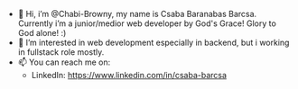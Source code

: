 - 👋 Hi, i’m @Chabi-Browny, my name is Csaba Baranabas Barcsa. Currently i’m a junior/medior web developer by God's Grace! Glory to God alone! :)
- 👀 I’m interested in web development especially in backend, but i working in fullstack role mostly.
- 📫 You can reach me on:
  -  LinkedIn: https://www.linkedin.com/in/csaba-barcsa

<!---
Chabi-Browny/Chabi-Browny is a ✨ special ✨ repository because its `README.md` (this file) appears on your GitHub profile.
You can click the Preview link to take a look at your changes.
--->
